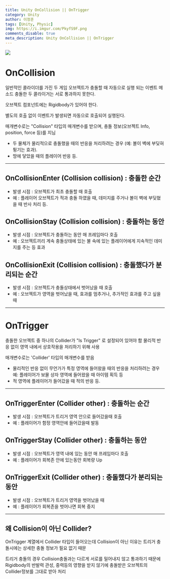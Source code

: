 ```yaml
---
title: Unity OnCollision || OnTrigger
category: Unity
author: 이정훈
tags: [Unity, Physic]
img: https://i.imgur.com/PkyfS9F.png
comments_disable: true
meta_description: Unity OnCollision || OnTrigger
---
```

![](https://i.imgur.com/PkyfS9F.png)


# OnCollision

일반적인 콜라이더를 가진 두 게임 오브젝트가 충돌할 때 자동으로 실행 되는 이벤트 메소드
충돌한 두 콜라이거는 서로 통과하지 못한다.

오브젝트 컴포넌트에는 Rigidbody가 있어야 한다.

별도의 호출 없이 이벤트가 발생되면 자동으로 호출되어 실행된다.

매개변수로는 "Collision" 타입의 매개변수를 받으며, 충돌 정보(오브젝트 Info, position, force 등)를 지님

- 두 물체가 물리적으로 충돌했을 때의 반응을 처리하려는 경우 (예: 볼이 벽에 부딪혀 튕기는 효과).
- 땅에 닿았을 때의 플레이어 반응 등.
---

## OnCollisionEnter (Collision collision) : 충돌한 순간
- 발생 시점 : 오브젝트가 최초 충돌할 때 호출
- 예 : 플레이어 오브젝트가 적과 충돌 하였을 때, 데미지를 주거나 볼이 벽에 부딪혔을 때 반사 처리 등.

## OnCollisionStay (Collision collision) : 충돌하는 동안
- 발생 시점 : 오브젝트가 충돌하는 동안 매 프레임마다 호출
- 예 : 오브젝트끼리 계속 충돌상태에 있는 불 속에 있는 플레이어에게 지속적인 데미지를 주는 등 효과

## OnCollisionExit (Collision collision) : 충돌했다가 분리되는 순간
- 발생 시점 : 오브젝트가 충돌상태에서 벗어났을 때 호출
- 예 : 오브젝트가 영역을 벗어났을 때, 효과를 멈추거나, 추가적인 효과를 주고 싶을 때

---

# OnTrigger

충돌한 오브젝트 중 하나의 Collider가 "Is Trigger" 로 설정되어 있어야 함
물리적 반응 없이 영역 내에서 상호작용을 처리하기 위해 사용

매개변수로는 'Collider' 타입의 매개변수를 받음

- 물리적인 반응 없이 무언가가 특정 영역에 들어왔을 때의 반응을 처리하려는 경우 
  예: 플레이어가 보물 상자 영역에 들어왔을 때 아이템 획득 등
- 적 영역에 플레이어가 들어갔을 때 적의 반응 등.
---

## OnTriggerEnter (Collider other) : 충돌하는 순간
- 발생 시점 : 오브젝트가 트리거 영역 안으로 들어갔을때 호출
- 예 : 플레이어가 함정 영역안에 들어갔을때 발동

## OnTriggerStay (Collider other) : 충돌하는 동안
- 발생 시점 : 오브젝트가 영역 내에 있는 동안 매 프레임마다 호출
- 예 : 플레이어가 회복존 안에 있는동안 회복량 Up

## OnTriggerExit (Collider other) : 충돌했다가 분리되는 동안
- 발생 시점 : 오브젝트가 트리거 영역을 벗어났을 때 
- 예 : 플레이어가 회복존을 벗어나면 회복 중지

---


## 왜 Collision이 아닌 Collider?

OnTrigger 계열에서 Collider 타입이 들어오는데 Collision이 아닌 이유는 
트리거 충돌시에는 상세한 충돌 정보가 필요 없기 때문

트리거 충돌의 경우 Collision충돌과는 다르게 서로를 밀어내지 않고 통과하기 때문에 
Rigidbody의 반발력 관성, 중력등의 영향을 받지 않기에 충돌받은 오브젝트의 Collider정보를 그대로 받아 처리